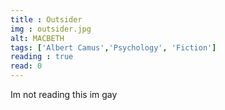 ```yaml
---
title : Outsider
img : outsider.jpg
alt: MACBETH
tags: ['Albert Camus','Psychology', 'Fiction']
reading : true
read: 0
---
```


Im not reading this im gay
